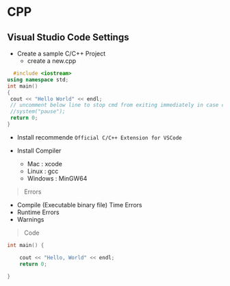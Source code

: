 # CPP

## Visual Studio Code Settings

- Create a sample C/C++ Project
  - create a new.cpp

```cpp
  #include <iostream>
using namespace std;
int main()
{
 cout << "Hello World" << endl;
 // uncomment below line to stop cmd from exiting immediately in case of "externalConsole": true
 //system("pause");
 return 0;
}
```
  
- Install recommende `Official C/C++ Extension for VSCode`

- Install Compiler
  - Mac : xcode
  - Linux : gcc
  - Windows : MinGW64

> Errors

- Compile (Executable binary file) Time Errors
- Runtime Errors
- Warnings

> Code

```cpp
int main() {

    cout << "Hello, World" << endl;
    return 0;

}

```
